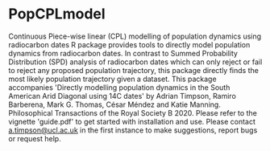 # PopCPLmodel
Continuous Piece-wise linear (CPL) modelling of population dynamics using radiocarbon dates
R package provides tools to directly model population dynamics from radiocarbon dates. In contrast to Summed Probability Distribution (SPD) analysis of radiocarbon dates which can only reject or fail to reject any proposed population trajectory, this package directly finds the most likely population trajectory given a dataset.
This package accompanies 'Directly modelling population dynamics in the South American Arid Diagonal using 14C dates' by Adrian Timpson, Ramiro Barberena, Mark G. Thomas, César Méndez and  Katie Manning. Philosophical Transactions of the Royal Society B 2020.
Please refer to the vignette 'guide.pdf' to get started with installation and use.
Please contact a.timpson@ucl.ac.uk  in the first instance to make suggestions, report bugs or request help.
